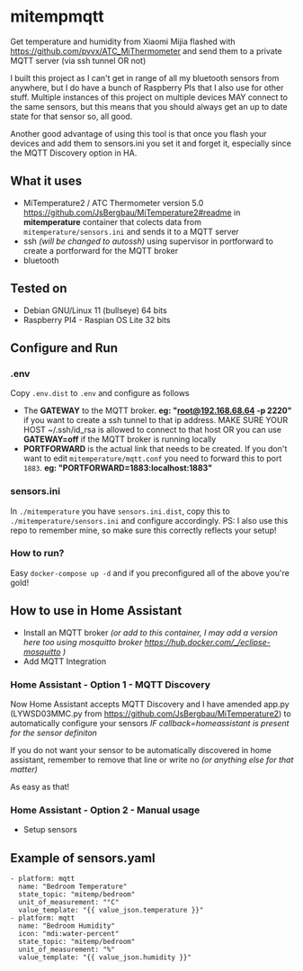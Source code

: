 # mitempmqtt
Get temperature and humidity from Xiaomi Mijia flashed with https://github.com/pvvx/ATC_MiThermometer and send them to a private MQTT server (via ssh tunnel OR not)

I built this project as I can't get in range of all my bluetooth sensors from anywhere, but I do have a bunch of Raspberry PIs that I also use for other stuff. Multiple instances of this project on multiple devices MAY connect to the same sensors, but this means that you should always get an up to date state for that sensor so, all good.

Another good advantage of using this tool is that once you flash your devices and add them to sensors.ini you set it and forget it, especially since the MQTT Discovery option in HA.

## What it uses
- MiTemperature2 / ATC Thermometer version 5.0 https://github.com/JsBergbau/MiTemperature2#readme in **mitemperature** container that colects data from `mitemperature/sensors.ini` and sends it to a MQTT server
- ssh *(will be changed to autossh)* using supervisor in portforward to create a portforward for the MQTT broker
- bluetooth

## Tested on
- Debian GNU/Linux 11 (bullseye) 64 bits
- Raspberry PI4 - Raspian OS Lite 32 bits

## Configure and Run
### .env
Copy `.env.dist` to `.env` and configure as follows
- The **GATEWAY** to the MQTT broker. **eg: "root@192.168.68.64 -p 2220"** if you want to create a ssh tunnel to that ip address. MAKE SURE YOUR HOST ~/.ssh/id_rsa is allowed to connect to that host OR you can use **GATEWAY=off** if the MQTT broker is running locally
- **PORTFORWARD** is the actual link that needs to be created. If you don't want to edit `mitemperature/mqtt.conf` you need to forward this to port `1883`. **eg: "PORTFORWARD=1883:localhost:1883"**
### sensors.ini
In `./mitemperature` you have `sensors.ini.dist`, copy this to `./mitemperature/sensors.ini` and configure accordingly. PS: I also use this repo to remember mine, so make sure this correctly reflects your setup!
### How to run?
Easy `docker-compose up -d` and if you preconfigured all of the above you're gold!

## How to use in Home Assistant
- Install an MQTT broker *(or add to this container, I may add a version here too using mosquitto broker https://hub.docker.com/_/eclipse-mosquitto )* 
- Add MQTT Integration

### Home Assistant - Option 1 - MQTT Discovery
Now Home Assistant accepts MQTT Discovery and I have amended app.py (LYWSD03MMC.py from https://github.com/JsBergbau/MiTemperature2) to automatically configure your sensors *IF callback=homeassistant is present for the sensor definiton*

If you do not want your sensor to be automatically discovered in home assistant, remember to remove that line or write no _(or anything else for that matter)_

As easy as that!

### Home Assistant - Option 2 - Manual usage
- Setup sensors

Example of sensors.yaml
--
```
- platform: mqtt
  name: "Bedroom Temperature"
  state_topic: "mitemp/bedroom"
  unit_of_measurement: "°C"
  value_template: "{{ value_json.temperature }}"
- platform: mqtt
  name: "Bedroom Humidity"
  icon: "mdi:water-percent"
  state_topic: "mitemp/bedroom"
  unit_of_measurement: "%"
  value_template: "{{ value_json.humidity }}"
```

